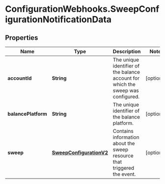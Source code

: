 # ConfigurationWebhooks.SweepConfigurationNotificationData

## Properties

Name | Type | Description | Notes
------------ | ------------- | ------------- | -------------
**accountId** | **String** | The unique identifier of the balance account for which the sweep was configured. | [optional] 
**balancePlatform** | **String** | The unique identifier of the balance platform. | [optional] 
**sweep** | [**SweepConfigurationV2**](SweepConfigurationV2.md) | Contains information about the sweep resource that triggered the event. | [optional] 


